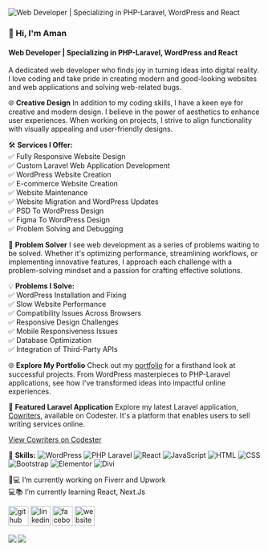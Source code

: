![Web Developer | Specializing in PHP-Laravel, WordPress and React](https://softaweb.com/wp-content/uploads/2024/01/Aman_Banner_2.jpg)
### 👋 Hi, I'm Aman
#### Web Developer | Specializing in PHP-Laravel, WordPress and React

A dedicated web developer who finds joy in turning ideas into digital reality. I love coding and take pride in creating modern and good-looking websites and web applications and solving web-related bugs. 

🌐 **Creative Design**
In addition to my coding skills, I have a keen eye for creative and modern design. I believe in the power of aesthetics to enhance user experiences. When working on projects, I strive to align functionality with visually appealing and user-friendly designs.

🛠️ **Services I Offer:**  
✅ Fully Responsive Website Design  
✅ Custom Laravel Web Application Development  
✅ WordPress Website Creation  
✅ E-commerce Website Creation  
✅ Website Maintenance  
✅ Website Migration and WordPress Updates  
✅ PSD To WordPress Design  
✅ Figma To WordPress Design  
✅ Problem Solving and Debugging

🔧 **Problem Solver**
I see web development as a series of problems waiting to be solved. Whether it's optimizing performance, streamlining workflows, or implementing innovative features, I approach each challenge with a problem-solving mindset and a passion for crafting effective solutions.

💡 **Problems I Solve:**  
✅ WordPress Installation and Fixing  
✅ Slow Website Performance  
✅ Compatibility Issues Across Browsers  
✅ Responsive Design Challenges  
✅ Mobile Responsiveness Issues  
✅ Database Optimization  
✅ Integration of Third-Party APIs

🌐 **Explore My Portfolio**
Check out my [portfolio](https://softaweb.com) for a firsthand look at successful projects. From WordPress masterpieces to PHP-Laravel applications, see how I've transformed ideas into impactful online experiences.

🔗 **Featured Laravel Application**
Explore my latest Laravel application, [Cowriters](https://softaweb.com/cowriters), available on Codester. It's a platform that enables users to sell writing services online.

[View Cowriters on Codester](https://www.codester.com/items/43291/cowriters-sell-writing-services-online?ref=Aman1180)


🚀 **Skills:**
![WordPress](https://img.shields.io/badge/WordPress-00749C?style=flat&logo=wordpress&logoColor=white)
![PHP Laravel](https://img.shields.io/badge/PHP%20Laravel-FF2D20?style=flat&logo=laravel&logoColor=white)
![React](https://img.shields.io/badge/React-61DAFB?style=flat&logo=react&logoColor=white)
![JavaScript](https://img.shields.io/badge/JavaScript-F7DF1E?style=flat&logo=javascript&logoColor=black)
![HTML](https://img.shields.io/badge/HTML5-E34F26?style=flat&logo=html5&logoColor=white)
![CSS](https://img.shields.io/badge/CSS3-1572B6?style=flat&logo=css3&logoColor=white)
![Bootstrap](https://img.shields.io/badge/Bootstrap-563D7C?style=flat&logo=bootstrap&logoColor=white)
![Elementor](https://img.shields.io/badge/Elementor-34B5E5?style=flat&logo=elementor&logoColor=white)
![Divi](https://img.shields.io/badge/Divi-21759B?style=flat&logo=divi&logoColor=white)


🏡💻 I’m currently working on Fiverr and Upwork  
💻📚 I’m currently learning React, Next.Js 


[<img src='https://cdn.jsdelivr.net/npm/simple-icons@3.0.1/icons/github.svg' alt='github' height='40'>](https://github.com/web-developer-aman)  [<img src='https://cdn.jsdelivr.net/npm/simple-icons@3.0.1/icons/linkedin.svg' alt='linkedin' height='40'>](https://www.linkedin.com/in/aman-uddin-aa6081279/)  [<img src='https://cdn.jsdelivr.net/npm/simple-icons@3.0.1/icons/facebook.svg' alt='facebook' height='40'>](https://www.facebook.com/profile.php?id=100012532065639)  [<img src='https://cdn.jsdelivr.net/npm/simple-icons@3.0.1/icons/icloud.svg' alt='website' height='40'>](https://softaweb.com)  

<div>
  <a href="https://github.com/anuraghazra/github-readme-stats">
    <img align="left" src="https://github-readme-stats.vercel.app/api/top-langs/?username=web-developer-aman" />
  </a>
  <a href="https://github.com/anuraghazra/github-readme-stats">
    <img align="left" src="https://github-readme-stats.vercel.app/api?username=web-developer-aman&show_icons=true&count_private=true" />
  </a>
</div>



